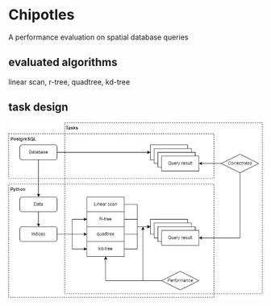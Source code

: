 # Chipotles
A performance evaluation on spatial database queries  

## evaluated algorithms
linear scan, r-tree, quadtree, kd-tree

## task design
![alt text](https://github.com/SuchPige/Chipotles/blob/main/task_design.png?raw=true)
